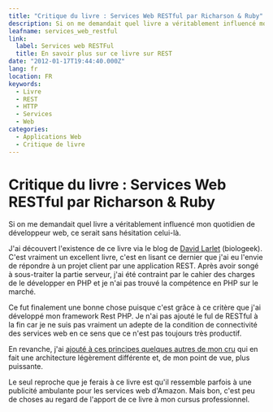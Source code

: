 ```yaml
---
title: "Critique du livre : Services Web RESTful par Richarson & Ruby"
description: Si on me demandait quel livre a véritablement influencé mon quotidien de développeur web, ce serait sans hésitation celui-là.
leafname: services_web_restful
link:
  label: Services web RESTFul
  title: En savoir plus sur ce livre sur REST
date: "2012-01-17T19:44:40.000Z"
lang: fr
location: FR
keywords:
  - Livre
  - REST
  - HTTP
  - Services
  - Web
categories:
  - Applications Web
  - Critique de livre
---
```


# Critique du livre : Services Web RESTful par Richarson & Ruby

Si on me demandait quel livre a véritablement influencé mon quotidien de développeur web, ce serait sans hésitation celui-là.

J'ai découvert l'existence de ce livre via le blog de [David Larlet](https://larlet.fr/david/ "Voir son site") (biologeek). C'est vraiment un excellent livre, c'est en lisant ce dernier que j'ai eu l'envie de répondre à un projet client par une application REST. Après avoir songé à sous-traiter la partie serveur, j'ai été contraint par le cahier des charges de le développer en PHP et je n'ai pas trouvé la compétence en PHP sur le marché.

Ce fut finalement une bonne chose puisque c'est grâce à ce critère que j'ai développé mon framework Rest PHP. Je n'ai pas ajouté le ful de RESTful à la fin car je ne suis pas vraiment un adepte de la condition de connectivité des services web en ce sens que ce n'est pas toujours très productif.

En revanche, j'ai [ajouté à ces principes quelques autres de mon cru](./bien_designer_url_site_applications_web "Lire le billet correspondant") qui en fait une architecture légèrement différente et, de mon point de vue, plus puissante.

Le seul reproche que je ferais à ce livre est qu'il ressemble parfois à une publicité ambulante pour les services web d'Amazon. Mais bon, c'est peu de choses au regard de l'apport de ce livre à mon cursus professionnel.
